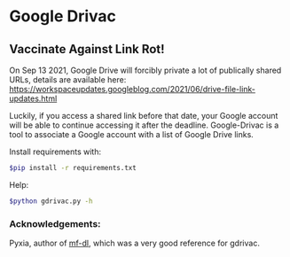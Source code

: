 # Google Drivac
## Vaccinate Against Link Rot!
On Sep 13 2021, Google Drive will forcibly private a lot of publically shared URLs, details are available here:
https://workspaceupdates.googleblog.com/2021/06/drive-file-link-updates.html

Luckily, if you access a shared link before that date, your Google account will be able to continue accessing it after the deadline. Google-Drivac is a tool to associate a Google account with a list of Google Drive links.

Install requirements with:
```bash
$pip install -r requirements.txt
```
Help:
```bash
$python gdrivac.py -h
```

### Acknowledgements:
Pyxia, author of [mf-dl](https://gitgud.io/Pyxia/mf-dl/-/blob/master/mfdl.py), which was a very good reference for gdrivac.
